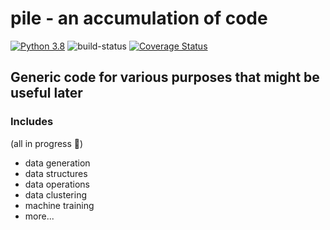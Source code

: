 # pile - an accumulation of code

[![Python 3.8](https://img.shields.io/badge/python-3.8-blue.svg)](https://www.python.org/downloads/release/python-380/) 
![build-status](https://travis-ci.com/XDwightsBeetsX/pile.svg?branch=main) 
[![Coverage Status](https://coveralls.io/repos/github/XDwightsBeetsX/pile/badge.svg?branch=master)](https://coveralls.io/github/XDwightsBeetsX/pile?branch=master) 

## Generic code for various purposes that might be useful later

### Includes
(all in progress :construction_worker:)
- data generation
- data structures
- data operations  
- data clustering  
- machine training  
- more...  
